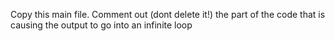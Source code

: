 Copy this main file. Comment out (dont delete it!) the part of the code that is causing the output to go into an infinite loop

